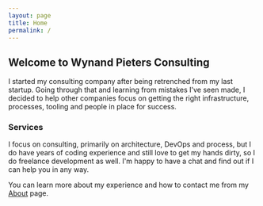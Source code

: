 ```yaml
---
layout: page
title: Home
permalink: /
---
```


## Welcome to Wynand Pieters Consulting

I started my consulting company after being retrenched from my last startup. Going through that and learning from mistakes I've seen made, I decided to help other companies focus on getting the right infrastructure, processes, tooling and people in place for success.

### Services

I focus on consulting, primarily on architecture, DevOps and process, but I do have years of coding experience and still love to get my hands dirty, so I do freelance development as well. I'm happy to have a chat and find out if I can help you in any way.

You can learn more about my experience and how to contact me from my [About](/about) page.
